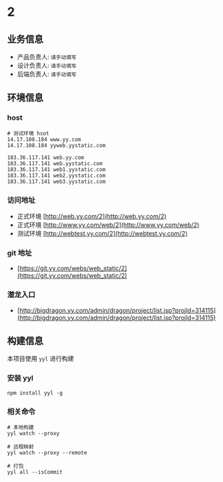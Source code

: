 
# 2


## 业务信息
* 产品负责人: `请手动填写`
* 设计负责人: `请手动填写`
* 后端负责人: `请手动填写`


## 环境信息
### host
```
# 测试环境 hsot
14.17.108.184 www.yy.com
14.17.108.184 yyweb.yystatic.com

183.36.117.141 web.yy.com
183.36.117.141 web.yystatic.com
183.36.117.141 web1.yystatic.com
183.36.117.141 web2.yystatic.com
183.36.117.141 web3.yystatic.com
```

### 访问地址
* 正式环境 [http://web.yy.com/2](http://web.yy.com/2)
* 正式环境 [http://www.yy.com/web/2](http://www.yy.com/web/2)
* 测试环境 [http://webtest.yy.com/2](http://webtest.yy.com/2)

### git 地址
* [https://git.yy.com/webs/web_static/2](https://git.yy.com/webs/web_static/2)

### 潜龙入口
* [http://bigdragon.yy.com/admin/dragon/project/list.jsp?projId=314115](http://bigdragon.yy.com/admin/dragon/project/list.jsp?projId=314115)


## 构建信息
本项目使用 `yyl` 进行构建

### 安装 yyl
```
npm install yyl -g
```

### 相关命令
```
# 本地构建
yyl watch --proxy

# 远程映射
yyl watch --proxy --remote

# 打包
yyl all --isCommit
```
